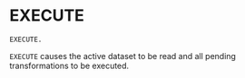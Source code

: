 # EXECUTE

```
EXECUTE.
```

`EXECUTE` causes the active dataset to be read and all pending
transformations to be executed.

